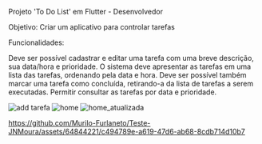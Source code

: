 Projeto 'To Do List' em Flutter - Desenvolvedor

Objetivo: Criar um aplicativo para controlar tarefas

Funcionalidades:

Deve ser possível cadastrar e editar uma tarefa com uma breve descrição, sua data/hora e prioridade.
O sistema deve apresentar as tarefas em uma lista das tarefas, ordenando pela data e hora.
Deve ser possível também marcar uma tarefa como concluída, retirando-a da lista de tarefas a serem executadas.
 Permitir consultar as tarefas por data e prioridade.

 
![add tarefa](https://github.com/Murilo-Furlaneto/Teste-JNMoura/assets/64844221/2b235f11-8d47-45d7-ae30-b441347e7aef)
![home](https://github.com/Murilo-Furlaneto/Teste-JNMoura/assets/64844221/cd5d6ab2-6059-42e7-9c69-0a87ec8d7a81)
![home_atualizada](https://github.com/Murilo-Furlaneto/Teste-JNMoura/assets/64844221/d53d5de4-83db-4b49-b805-feab3954f34d)


https://github.com/Murilo-Furlaneto/Teste-JNMoura/assets/64844221/c494789e-a619-47d6-ab68-8cdb714d10b7

